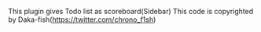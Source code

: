 This plugin gives Todo list as scoreboard(Sidebar)
This code is copyrighted by Daka-fish(https://twitter.com/chrono_f1sh)
